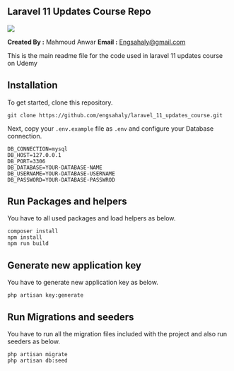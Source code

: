 ## Laravel 11 Updates Course Repo

<img src="https://img-c.udemycdn.com/course/750x422/6137137_3960.jpg"> 

**Created By :** Mahmoud Anwar
**Email :** Engsahaly@gmail.com

This is the main readme file for the code used in laravel 11 updates course on Udemy

## Installation

To get started, clone this repository.

```
git clone https://github.com/engsahaly/laravel_11_updates_course.git
```

Next, copy your `.env.example` file as `.env` and configure your Database connection.

```
DB_CONNECTION=mysql
DB_HOST=127.0.0.1
DB_PORT=3306
DB_DATABASE=YOUR-DATABASE-NAME
DB_USERNAME=YOUR-DATABASE-USERNAME
DB_PASSWORD=YOUR-DATABASE-PASSWROD
```

## Run Packages and helpers

You have to all used packages and load helpers as below.

```
composer install
npm install
npm run build
```

## Generate new application key

You have to generate new application key as below.

```
php artisan key:generate
```

## Run Migrations and seeders

You have to run all the migration files included with the project and also run seeders as below.

```
php artisan migrate
php artisan db:seed
```
